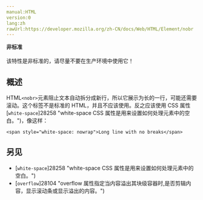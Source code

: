 ```yaml
---
manual:HTML
version:0
lang:zh
rawUrl:https://developer.mozilla.org/zh-CN/docs/Web/HTML/Element/nobr
---
```






**非标准**<br></br>该特性是非标准的，请尽量不要在生产环境中使用它！




## 概述<a name="Summary"></a>


HTML`<nobr>`元素阻止文本自动拆分成新行，所以它展示为长的一行，可能还需要滚动。这个标签不是标准的 HTML，并且不应该使用。反之应该使用 CSS 属性[`white-space`]28258 "white-space CSS 属性是用来设置如何处理元素中的空白。")，像这样：


```
<span style="white-space: nowrap">Long line with no breaks</span>
```

## 另见<a name="See_also"></a>

* [`white-space`]28258 "white-space CSS 属性是用来设置如何处理元素中的空白。")
* [`overflow`]28104 "overflow 属性指定当内容溢出其块级容器时,是否剪辑内容，显示滚动条或显示溢出的内容。")




